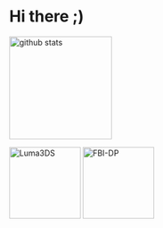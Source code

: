 # Hi there ;)

  <img alt="github stats" height="184px" src="https://github-readme-stats.vercel.app/api?username=2b-zipper&count_private=true&show_icons=true&show_icons=true&theme=github_dark" />
<p align="left"> 
  <img alt="Luma3DS" height="128px" src="https://github-readme-stats.vercel.app/api/pin/?username=2b-zipper&repo=Luma3DS&theme=github_dark" />
  <img alt="FBI-DP" height="128px" src="https://github-readme-stats.vercel.app/api/pin/?username=2b-zipper&repo=FBI-DarkPlus&theme=github_dark" />

